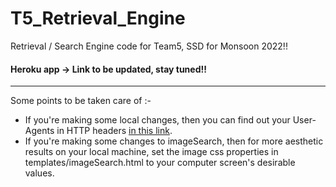 # T5_Retrieval_Engine
Retrieval / Search Engine code for Team5, SSD for Monsoon 2022!!

#### Heroku app -> Link to be updated, stay tuned!!

***
Some points to be taken care of :-
<br>
- If you're making some local changes, then you can find out your User-Agents in HTTP headers [in this link](https://www.whatismybrowser.com/detect/what-is-my-user-agent/).
- If you're making some changes to imageSearch, then for more aesthetic results on your local machine, set the image css properties in templates/imageSearch.html to your computer screen's desirable values.
